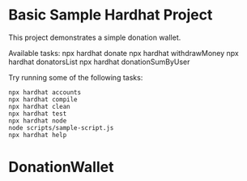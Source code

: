 # Basic Sample Hardhat Project

This project demonstrates a simple donation wallet.

Available tasks:
npx hardhat donate
npx hardhat withdrawMoney
npx hardhat donatorsList
npx hardhat donationSumByUser

Try running some of the following tasks:

```shell
npx hardhat accounts
npx hardhat compile
npx hardhat clean
npx hardhat test
npx hardhat node
node scripts/sample-script.js
npx hardhat help
```
# DonationWallet
